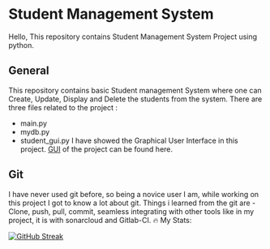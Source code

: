 # Student Management System

Hello,
This repository contains Student Management System Project using python.

## General
This repository contains basic Student management System where one can Create, Update, Display and Delete the students from the system.
There are three files related to the project : 
- main.py
- mydb.py
- student_gui.py
I have showed the Graphical User Interface in this project. 
[GUI](https://github.com/ShrutiPatil2223/Student-Management-System/blob/main/GUI_Screenshot%20.png) of the project can be found here.
 
  
## Git
I have never used git before, so being a novice user I am, while working on this project I got to know a lot about git. 
Things i learned from the git are - Clone, push, pull, commit, seamless integrating with other tools like in my project, it is with sonarcloud and Gitlab-CI.
🔥 My Stats:

 [![GitHub Streak](https://github-readme-streak-stats.herokuapp.com/?user=ShrutiPatil2223&theme=cobalt)](https://github.com/ShrutiPatil2223)  
